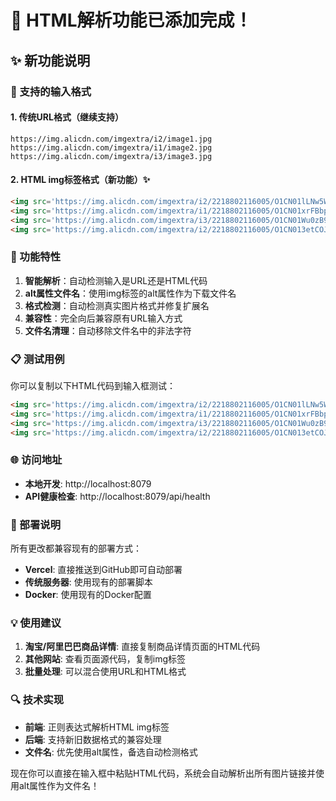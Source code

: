 # 🎉 HTML解析功能已添加完成！

## ✨ 新功能说明

### 📝 支持的输入格式

#### 1. 传统URL格式（继续支持）
```
https://img.alicdn.com/imgextra/i2/image1.jpg
https://img.alicdn.com/imgextra/i1/image2.jpg
https://img.alicdn.com/imgextra/i3/image3.jpg
```

#### 2. HTML img标签格式（新功能）✨
```html
<img src='https://img.alicdn.com/imgextra/i2/2218802116005/O1CN01lLNw5W1uELSnRSwkT_!!2218802116005.jpg' alt='详情图片_01.jpg' />
<img src='https://img.alicdn.com/imgextra/i1/2218802116005/O1CN01xrFBbp1uELSo0fJB3_!!2218802116005.jpg' alt='详情图片_02.jpg' />
<img src='https://img.alicdn.com/imgextra/i3/2218802116005/O1CN01Wu0zB91uELSo5ttyo_!!2218802116005.jpg' alt='详情图片_03.jpg' />
<img src='https://img.alicdn.com/imgextra/i2/2218802116005/O1CN013etCOJ1uELSnWYT7S_!!2218802116005.jpg' alt='详情图片_04.jpg' />
```

### 🔧 功能特性

1. **智能解析**：自动检测输入是URL还是HTML代码
2. **alt属性文件名**：使用img标签的alt属性作为下载文件名
3. **格式检测**：自动检测真实图片格式并修复扩展名
4. **兼容性**：完全向后兼容原有URL输入方式
5. **文件名清理**：自动移除文件名中的非法字符

### 📋 测试用例

你可以复制以下HTML代码到输入框测试：

```html
<img src='https://img.alicdn.com/imgextra/i2/2218802116005/O1CN01lLNw5W1uELSnRSwkT_!!2218802116005.jpg' alt='详情图片_01.jpg' />
<img src='https://img.alicdn.com/imgextra/i1/2218802116005/O1CN01xrFBbp1uELSo0fJB3_!!2218802116005.jpg' alt='详情图片_02.jpg' />
<img src='https://img.alicdn.com/imgextra/i3/2218802116005/O1CN01Wu0zB91uELSo5ttyo_!!2218802116005.jpg' alt='详情图片_03.jpg' />
<img src='https://img.alicdn.com/imgextra/i2/2218802116005/O1CN013etCOJ1uELSnWYT7S_!!2218802116005.jpg' alt='详情图片_04.jpg' />
```

### 🌐 访问地址

- **本地开发**: http://localhost:8079
- **API健康检查**: http://localhost:8079/api/health

### 🚀 部署说明

所有更改都兼容现有的部署方式：

- **Vercel**: 直接推送到GitHub即可自动部署
- **传统服务器**: 使用现有的部署脚本
- **Docker**: 使用现有的Docker配置

### 💡 使用建议

1. **淘宝/阿里巴巴商品详情**: 直接复制商品详情页面的HTML代码
2. **其他网站**: 查看页面源代码，复制img标签
3. **批量处理**: 可以混合使用URL和HTML格式

### 🔍 技术实现

- **前端**: 正则表达式解析HTML img标签
- **后端**: 支持新旧数据格式的兼容处理
- **文件名**: 优先使用alt属性，备选自动检测格式

现在你可以直接在输入框中粘贴HTML代码，系统会自动解析出所有图片链接并使用alt属性作为文件名！